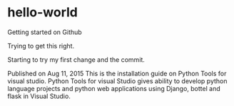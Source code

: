 # hello-world


Getting started on Github

Trying to get this right.

Starting to try my first change and the commit.

Published on Aug 11, 2015
This is the installation guide on Python Tools for visual studio. Python Tools for visual Studio gives ability to develop python language projects and python web applications using Django, bottel and flask in Visual Studio.
